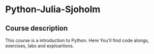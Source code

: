 # Python-Julia-Sjoholm
## Course description

This course is a introduction to Python. Here You'll find code alongs, exercises, labs and exploartions.

